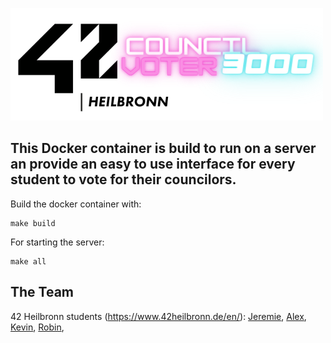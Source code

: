 ![42 Council Voter 3000](logo.png)

## This Docker container is build to run on a server an provide an easy to use interface for every student to vote for their councilors.

Build the docker container with:
```
make build
```
For starting the server:
```
make all
```

## The Team
42 Heilbronn students (https://www.42heilbronn.de/en/):
[Jeremie](https://github.com/JeremieSiller), [Alex](https://github.com/42akurz), [Kevin](https://github.com/khirsig), [Robin](https://github.com/Radel-24), 
